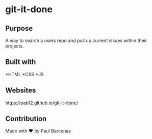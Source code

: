 # git-it-done
## Purpose
A way to search a users repo and pull up current issues within their projects.


## Built with
*HTML
*CSS
*JS


## Websites
https://pab12.github.io/git-it-done/

## Contribution
Made with ❤️ by Paul Barcenas
